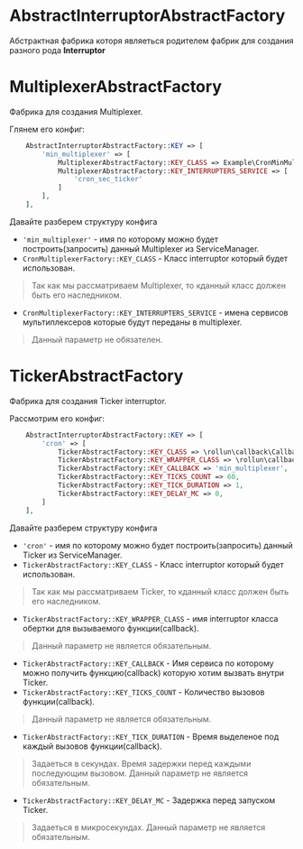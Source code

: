 # AbstractInterruptorAbstractFactory

Абстрактная фабрика которя являеться родителем фабрик для создания разного рода **Interruptor**

# MultiplexerAbstractFactory

Фабрика для создания Multiplexer. 

Глянем его конфиг:

```php
    AbstractInterruptorAbstractFactory::KEY => [
        'min_multiplexer' => [
            MultiplexerAbstractFactory::KEY_CLASS => Example\CronMinMultiplexer::class,
            MultiplexerAbstractFactory::KEY_INTERRUPTERS_SERVICE => [
                'cron_sec_ticker'
            ]
        ],
    ],
```
Давайте разберем структуру конфига
* `'min_multiplexer'` - имя по которому можно будет построить(запросить) данный Multiplexer из ServiceManager.
* `CronMultiplexerFactory::KEY_CLASS` - Класс interruptor который будет использован.
> Так как мы рассматриваем Multiplexer, то кданный класс должен быть его наследником.
* `CronMultiplexerFactory::KEY_INTERRUPTERS_SERVICE` - имена сервисов мультиплексеров
которые будут переданы в multiplexer.
> Данный параметр не обязателен.

# TickerAbstractFactory

Фабрика для создания Ticker interruptor.

Рассмотрим его конфиг:

```php
    AbstractInterruptorAbstractFactory::KEY => [
        'cron' => [
            TickerAbstractFactory::KEY_CLASS => \rollun\callback\Callback\Interruptor\Ticker::class,
            TickerAbstractFactory::KEY_WRAPPER_CLASS => \rollun\callback\Callback\Interruptor\Process::class,
            TickerAbstractFactory::KEY_CALLBACK => 'min_multiplexer',
            TickerAbstractFactory::KEY_TICKS_COUNT => 60,
            TickerAbstractFactory::KEY_TICK_DURATION => 1,
            TickerAbstractFactory::KEY_DELAY_MC => 0,
        ]
    ],
```

Давайте разберем структуру конфига
* `'cron'` - имя по которому можно будет построить(запросить) данный Ticker из ServiceManager.
* `TickerAbstractFactory::KEY_CLASS` - Класс interruptor который будет использован.
 > Так как мы рассматриваем Ticker, то кданный класс должен быть его наследником.
* `TickerAbstractFactory::KEY_WRAPPER_CLASS` - имя interruptor класса обертки для вызываемого функции(callback).
 > Данный параметр не является обязательным. 
* `TickerAbstractFactory::KEY_CALLBACK` - Имя сервиса по которому можно получить функцию(callback) которую хотим вызвать внутри Ticker.
* `TickerAbstractFactory::KEY_TICKS_COUNT` - Количество вызовов функции(callback).   
 > Данный параметр не является обязательным. 
* `TickerAbstractFactory::KEY_TICK_DURATION` - Время выделеное под каждый вызовов функции(callback). 
> Задаеться в секундах. Время задержки перед каждыми последующим вызовом. Данный параметр не является обязательным.
* `TickerAbstractFactory::KEY_DELAY_MC` - Задержка перед запуском Ticker. 
> Задаеться в микросекундах. Данный параметр не является обязательным. 
